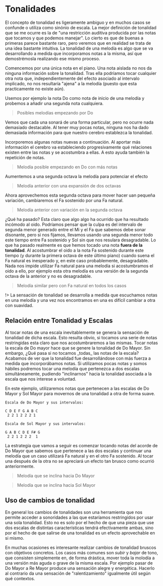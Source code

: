 <h1> Tonalidades </h1>

El concepto de tonalidad es ligeramente ambiguo y en muchos casos se confunde o utiliza como sinónio de escala. La mejor definición de tonalidad que se me ocurre es la de "una restricción auditiva producida por las notas que tocamos y que podemos manejar". Lo cierto es que de buenas a primeras parece bastante raro, pero veremos que en realidad se trata de una idea bastante intuitiva. La tonalidad
de una melodía es algo que se va desarrollando a medida que incorporamos notas
a la misma, así que demostrémosla realizando ese mismo proceso.

Comencemos por una única nota en el piano. Una nota aislada no nos da ninguna
información sobre la tonalidad. Tras ella podríamos tocar cualquier otra nota
que, independientemente del efecto asociado al intervalo implicado, no nos resultaría "ajena" a la melodía (puesto que esta practicamente no existe aún).

Usemos por ejemplo la nota Do como nota de inicio de una melodía y probemos a
añadir una segunda nota cualquiera.

<div id ="piano_1" class="piano_container"></div>

<div id ="piano_2" class="piano_container"></div>

<div id ="piano_3" class="piano_container"></div>

<div id ="piano_4" class="piano_container"></div>

> Posibles melodías empezando por Do

Vemos que cada una sonará de una forma particular, pero no ocurre nada demasiado
destacable. Al tener muy pocas notas, ninguna nos ha dado demasiada información
para que nuestro cerebro establezca la tonalidad.

Incorporemos algunas notas nuevas a continuación. Al aportar más información el cerebro va estableciendo progresivamente qué relaciones existen entre las notas y se acostumbra a ellas. A esto ayuda también la repetición de notas.

<div id ="piano_5" class="piano_container"></div>

> Melodía posible empezando en Do con más notas

Aumentemos a una segunda octava la melodía para potenciar el efecto

<div id ="piano_6" class="piano_container"></div>

> Melodía anterior con una expansión de dos octavas

Ahora aprovechemos esta segunda octava para mover hacer uan pequeña variación,
cambiaremos el Fa sostenido por una Fa natural.

<div id ="piano_7" class="piano_container"></div>

> Melodía anterior con variación en la segunda octava


¿Qué ha pasado? Esta claro que algo algo ha ocurrido que ha resultado incómodo
al oido. Podríamos pensar que la culpa es del intervalo de segunda menor
generado entre el Mi y el Fa que sabemos debe sonar disonante, pero si nos fijamos, llevamos usando una segunda menor todo este tiempo entre Fa sostenido
y Sol sin que nos resulara desagradable. Lo que ha pasado realmente es que hemos
tocado una nota __fuera de la tonalidad__. Al acostumbrar el oido a la nota Fa
sostenido durante este tiempo (y durante la primera octava de este último piano)
cuando suena el Fa natural es inesperado y, en este caso probablemente, desagradable. Nada nos impide utilizar Fa natural para una melodía si acostumbramos el oido a ello, por ejemplo esta otra melodía es una versión de la
segunda octava de la anterior y no es desagradable.

<div id ="piano_8" class="piano_container"></div>

> Melodía similar pero con Fa natural en todos los casos


!> La sensación de tonalidad se desarrolla a medida que escuchamos notas
en una melodía y una vez nos encontramos en una es difícil cambiar a otra
con suavidad.

<h2> Relación entre Tonalidad y Escalas </h2>
Al tocar notas de una escala inevitablemente se genera la sensación de tonalidad
de dicha escala. Esto resulta obvio, si tocamos una serie de notas restringidas
esta claro que nos acostumbraremos a las mismas. Tocar notas la escala de Do mayor hace que se genere la tonalidad de Do Mayor. Sin embargo, ¿Qué pasa si no
tocamos _todas_ las notas de la escala? Acabamos de ver que la tonalidad fue
desarrollándose con más fuerza a medida que incorporábamos notas. Si utilizamos
pocas notas y somos hábiles podremos tocar una melodía que pertenezca a dos
escalas simultáneamente, pudiendo "inclinarnos" hacia la tonalidad asociada a la escala que nos interese a voluntad.

En este ejemplo, utilizaremos notas que pertenecen a las escalas de Do Mayor y
Sol Mayor para movernos de una tonalidad a otra de forma suave.


    Escala de Do Mayor y sus intervalos:

    C D E F G A B C
     2 2 1 2 2 2 1

    Escala de Sol Mayor y sus intervalos:

    G A B C D E F# G
     2 2 1 2 2 2  1

La estrategia que vamos a seguir es comenzar tocando notas del acorde de Do Mayor
que sabemos que pertenece a las dos escalas y continuar una melodía que un caso
utilizará Fa natural y en el otro Fa sostenido. Al tocar una después de la otra
no se apreciará un efecto tan brusco como ocurrió anteriormente.

<div id ="piano_9" class="piano_container"></div>

> Melodía que se inclina hacia Do Mayor

<div id ="piano_10" class="piano_container"></div>

> Melodía que se inclina hacia Sol Mayor

<h2> Uso de cambios de tonalidad </h2>

En general los cambios de tonalidades son una herramienta que nos permite acceder
a sonoridades a las que estaríamos restringidos por usar una sola tonalidad. Esto no es solo por el hecho de que una pieza que use dos escalas de distintas características tendrá efectivamente ambas, sino por el hecho de que salirse de
una tonalidad es un efecto aprovechable en si mismo.

En muchas ocasiones es interesante realizar cambios de tonalidad bruscos con objetivos concretos. Los casos más comunes son _subir_ y _bajar_ de tono, que consisten simplemente en, de forma drástica, mover toda la molodía a una versión más aguda o grave de la misma escala. Por ejemplo pasar de Do Mayor a Re Mayor
produce una sensación alegre y energética. Hacerlo al contrario da una sensación
de "ralentizamiento" igualmente útil según qué contextos.

<link rel="stylesheet" href="PianoGenerator/style.css">
<script>
piano({
    tag: "piano_1",
    octaves: 2,
    pressed: ["C", "D#"],
    controls: ["up"]
});
piano({
    tag: "piano_2",
    octaves: 2,
    pressed: ["C", "D"],
    controls: ["up"]
});
piano({
    tag: "piano_3",
    octaves: 2,
    pressed: ["C", "E"],
    controls: ["up"]
});
piano({
    tag: "piano_4",
    octaves: 2,
    pressed: ["C", "F"],
    controls: ["up"]
});
piano({
    tag: "piano_5",
    octaves: 2,
    pressed: ["C", "E", "F#", "G"],
    controls: ["spring"]
});
piano({
    tag: "piano_6",
    octaves: 2,
    pressed: ["C", "E", "F#", "G", "C", "E", "F#", "G"],
    controls: ["spring"]
});
piano({
    tag: "piano_7",
    octaves: 2,
    pressed: ["C", "E", "F#", "G", "C", "E", "F", "G"],
    controls: ["spring"]
});
piano({
    tag: "piano_8",
    octaves: 2,
    pressed: ["C", "E", "F", "G", "C", "E", "F", "G"],
    controls: ["spring"]
});
piano({
    tag: "piano_9",
    octaves: 2,
    pressed: ["C", "E", "G", "C", "E", "F", "E"],
    controls: ["spring"]
});
piano({
    tag: "piano_10",
    octaves: 2,
    pressed: ["C", "E", "G", "C", "E", "F#", "G"],
    controls: ["spring"]
});
</script>